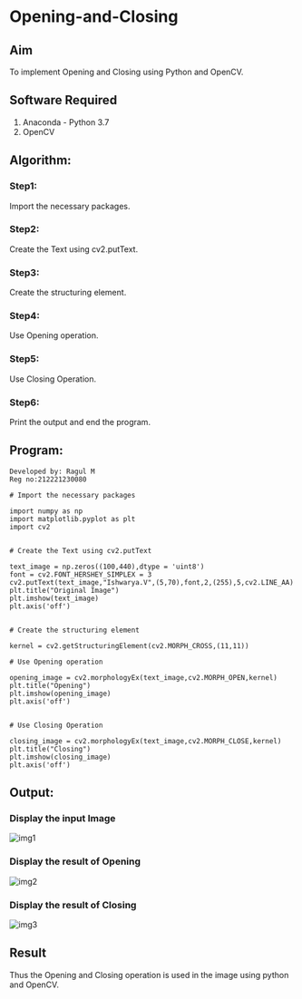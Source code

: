# Opening-and-Closing

## Aim
To implement Opening and Closing using Python and OpenCV.

## Software Required
1. Anaconda - Python 3.7
2. OpenCV
## Algorithm:
### Step1:

Import the necessary packages.

### Step2:

Create the Text using cv2.putText.

### Step3:

Create the structuring element.

### Step4:

Use Opening operation.

### Step5:

Use Closing Operation.

### Step6:

Print the output and end the program.

 
## Program:

~~~
Developed by: Ragul M
Reg no:212221230080
~~~
~~~
# Import the necessary packages

import numpy as np
import matplotlib.pyplot as plt
import cv2


# Create the Text using cv2.putText

text_image = np.zeros((100,440),dtype = 'uint8')
font = cv2.FONT_HERSHEY_SIMPLEX = 3
cv2.putText(text_image,"Ishwarya.V",(5,70),font,2,(255),5,cv2.LINE_AA)
plt.title("Original Image")
plt.imshow(text_image)
plt.axis('off')


# Create the structuring element

kernel = cv2.getStructuringElement(cv2.MORPH_CROSS,(11,11))

# Use Opening operation

opening_image = cv2.morphologyEx(text_image,cv2.MORPH_OPEN,kernel)
plt.title("Opening")
plt.imshow(opening_image)
plt.axis('off')


# Use Closing Operation

closing_image = cv2.morphologyEx(text_image,cv2.MORPH_CLOSE,kernel)
plt.title("Closing")
plt.imshow(closing_image)
plt.axis('off')

~~~

## Output:

### Display the input Image

![img1]()

### Display the result of Opening

![img2]()

### Display the result of Closing

![img3]()

## Result
Thus the Opening and Closing operation is used in the image using python and OpenCV.
